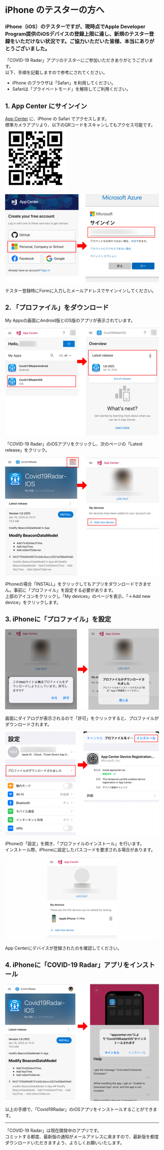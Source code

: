 # iPhone のテスターの方へ

### iPhone（iOS）のテスターですが、現時点でApple Developer Program提供のiOSデバイスの登録上限に達し、新規のテスター登録をいただけない状況です。ご協力いただいた皆様、本当にありがとうございました。

「COVID-19 Radar」アプリのテスターにご参加いただきありがとうございます。  
以下、手順を記載しますので参考にされてください。

- iPhone のブラウザは「Safari」を利用してください。  
- Safariは「プライベートモード」を解除してご利用ください。

## 1. App Center にサインイン

[App Center](https://appcenter.ms/sign-in) に、iPhone の Safari でアクセスします。   
標準カメラアプリより、以下のQRコードをスキャンしてもアクセス可能です。  
![App Center QRCode](../.attachments/appcenter-qrcode.png)

![App Centerにサインイン](../.attachments/001-b599dd92-5ae8-4cfe-afcd-39dab6961620.jpg)

テスター登録時にFormに入力したメールアドレスでサインインしてください。

## 2. 「プロファイル」をダウンロード

My Appsの画面にAndroid版とiOS版のアプリが表示されています。

![iOSアプリをクリック](../.attachments/002-c0bd6cac-6123-45bc-9889-ce088d42d301.jpg)

「COVID-19 Radar」のiOSアプリをクリックし、次のページの「Latest release」をクリック。

![My dexicesの登録](../.attachments/003-77b8ea07-d4db-46b6-8b04-e95a4c4afe46.jpg)

iPhoneの場合「INSTALL」をクリックしてもアプリをダウンロードできません。事前に「プロファイル」を設定する必要があります。  
上部のアイコンをクリックし「My devices」のページを表示、「＋Add new device」をクリックします。

## 3. iPhoneに「プロファイル」を設定

![プロファイルの設定](../.attachments/004-420d3962-cbbf-49c3-9292-12f7bd9e5416.jpg)

画面にダイアログが表示されるので「許可」をクリックすると、プロファイルがダウンロードされます。

![iPhoneの「設定」](../.attachments/005-a7e4d71b-da91-452b-9280-65393677e755.jpg)

iPhoneの「設定」を開き、「プロファイルのインストール」を行います。  
インストール際、iPhoneに設定したパスコードを要求される場合があります。

![App Centerにデバイスの登録が完了](../.attachments/006-1acdcd85-ddc3-42c5-b45e-0d3b36ed573a.jpg)

App Centerにデバイスが登録されたのを確認してください。  

## 4. iPhoneに「COVID-19 Radar」アプリをインストール

![iOSアプリをインストール](../.attachments/007-a2a39a61-b25b-4a95-843e-2319df02b5e3.jpg)

以上の手順で、「Covid19Radar」のiOSアプリをインストールすることができます。

-----

「COVID-19 Radar」は現在開発中のアプリです。  
コミットする都度、最新版の通知がメールアドレスに来ますので、最新版を都度ダウンロードいただきますよう、よろしくお願いいたします。